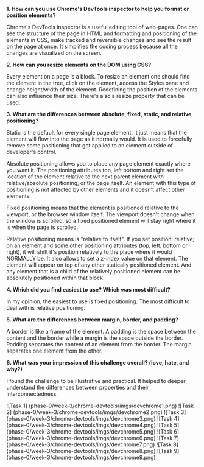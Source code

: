**1. How can you use Chrome's DevTools inspector to help you format or position elements?**

Chrome's DevTools inspector is a useful editing tool of web-pages. One can see the structure of the page in HTML and formatting and positioning of the elements in CSS, make tracked and reversible changes and see the result on the page at once. It simplifies the coding process because all the changes are visualized on the screen.

**2. How can you resize elements on the DOM using CSS?**

Every element on a page is a block. To resize an element one should find the element in the tree, click on the element, access the Styles pane and change height/width of the element. Redefining the position of the elements can also influence their size. There's also a resize property that can be used.

**3. What are the differences between absolute, fixed, static, and relative positioning?**

Static is the default for every single page element. It just means that the element will flow into the page as it normally would. It is used to forcefully remove some positioning that got applied to an element outside of developer's control.

Absolute positioning allows you to place any page element exactly where you want it. The positioning attributes top, left bottom and right set the location of the element relative to the next parent element with relative/absolute positioning, or the page itself. An element with this type of positioning is not affected by other elements and it doesn't affect other elements.

Fixed positioning means that the element is positioned relative to the viewport, or the browser window itself. The viewport doesn't change when the window is scrolled, so a fixed positioned element will stay right where it is when the page is scrolled.

Relative positioning means is "relative to itself". If you set position: relative; on an element and some other positioning attributes (top, left, bottom or right), it will shift it's position relatively to the place where it would NORMALLY be. It also allows to set a z-index value on that element. The element will appear on top of any other statically positioned element. And any element that is a child of the relatively positioned element can be absolutely positioned within that block.

**4. Which did you find easiest to use? Which was most difficult?**

In my opinion, the easiest to use is fixed positioning. The most difficult to deal with is relative positioning.

**5. What are the differences between margin, border, and padding?**

A border is like a frame of the element. A padding is the space between the content and the border while a margin is the space outside the border. Padding separates the content of an element from the border. The margin separates one element from the other.

**6. What was your impression of this challenge overall? (love, hate, and why?)**

I found the challenge to be illustrative and practical. It helped to deeper understand the differences between properties and their interconnectedness.

![Task 1] (phase-0/week-3/chrome-devtools/imgs/devchrome1.png)
![Task 2] (phase-0/week-3/chrome-devtools/imgs/devchrome2.png)
![Task 3] (phase-0/week-3/chrome-devtools/imgs/devchrome3.png)
![Task 4] (phase-0/week-3/chrome-devtools/imgs/devchrome4.png)
![Task 5] (phase-0/week-3/chrome-devtools/imgs/devchrome5.png)
![Task 6] (phase-0/week-3/chrome-devtools/imgs/devchrome6.png)
![Task 7] (phase-0/week-3/chrome-devtools/imgs/devchrome7.png)
![Task 8] (phase-0/week-3/chrome-devtools/imgs/devchrome8.png)
![Task 9] (phase-0/week-3/chrome-devtools/imgs/devchrome9.png)